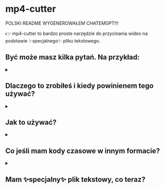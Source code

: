 # mp4-cutter

POLSKI README WYGENEROWAŁEM CHATEMGPT!!!

👉 mp4-cutter to bardzo proste narzędzie do przycinania wideo na podstawie ✨specjalnego✨ pliku tekstowego.

<h2>Być może masz kilka pytań. Na przykład:</h2>
<details>
  <summary><h2>Dlaczego to zrobiłeś i kiedy powinienem tego używać?</h2></summary>
  <strong>Zrobiłem to, ponieważ wolę nagrywać długie filmy i dodawać kody czasowe później</strong>. Jeśli pracujesz nad długim wideo, możesz automatycznie przyciąć wszystkie fragmenty na osobne, małe filmy, a następnie <strong>możesz chcieć zrobić krótkie filmy z długich fragmentów wideo</strong>, to narzędzie jest dla Ciebie! To narzędzie pomoże Ci podzielić długi film na mniejsze części.
</details>
<details>
  <summary><h2>Jak to używać?</h2></summary>
  Przede wszystkim <strong>musisz mieć zainstalowane i skonfigurowane <img src="https://img.icons8.com/?size=100&id=32418&format=png&color=000000" width="24" alt="ffmpeg icon"/><u>ffmpeg</u> oraz <img src="https://cdn.jsdelivr.net/gh/devicons/devicon@latest/icons/python/python-original.svg" width="24" alt="python icon"/><u>python</u> na swoim urządzeniu.</strong>. Następnie potrzebujesz specjalnego pliku tekstowego z kodami czasowymi wideo, który wskaże programowi, jak przycinać wideo. Przykładowa zawartość pliku <code>segments.txt</code>: <code>00:00 02:20 04:24 06:25 08:00</code>.  
  Oto kilka ważnych uwag dotyczących tego, aby Twój plik działał:
  <ul>
    <li>Segmenty muszą być w formacie <code>MM:SS</code> lub <code>HH:MM:SS</code> i oddzielone <b>spacjami</b>.</li>
    <li>Proszę napisać zero przed minutami i sekundami. Nie wiem, czy to ma znaczenie, ale lepiej dmuchać na zimne 😇</li>
    <li>Wszystkie segmenty muszą być w porządku rosnącym, więc nie możesz zapisać czegoś takiego jak: 00:20 04:20 3:20, ponieważ wideo nie może kończyć się przed rozpoczęciem.</li>
  </ul>
  🧐 Nie musisz ustalać końca wideo, ja się tym zająłem, więc jeśli film trwa 5 minut, a Twój ostatni segment jest na 4 minutach - zostanie on przycięty od 04:00 do 05:00
</details>
<details>
  <summary><h2>Co jeśli mam kody czasowe w innym formacie?</h2></summary>
  Załóżmy, że przygotowałeś kody czasowe do 6-minutowego wideo na youtube: <br>
  <pre>
00:00 intro
02:20 czym jest rekurencja
04:40 dlaczego powinienem tego używać
05:50 zakończenie</pre>
  Możesz wykonać następujące kroki, aby je przekonwertować:
  <ol>
    <li>Utwórz i otwórz pusty plik .txt</li>
    <li>Wklej swoje surowe kody czasowe</li>
    <li>Otwórz <code>format.py</code> z mojego repozytorium w tym samym folderze co plik .txt</li>
    <li>Pliki zostaną wyświetlone. Wybierz swój plik z kodami czasowymi używając numerów na klawiaturze.</li>
    <li>Gotowe! Powinno to dać Ci plik w formacie: "{ORIGINAL_FILE_NAME}-timecodesf.txt"</li>
  </ol>
</details>
<details>
  <summary><h2>Mam ✨specjalny✨ plik tekstowy, co teraz?</h2></summary>
  Teraz to najłatwiejsza część. Po prostu otwórz segment.py i znajdź swoje pliki na liście! FFMPEG powinien otworzyć się po wybraniu Twojego ✨specjalnego✨ pliku z kodami czasowymi.
</details>
